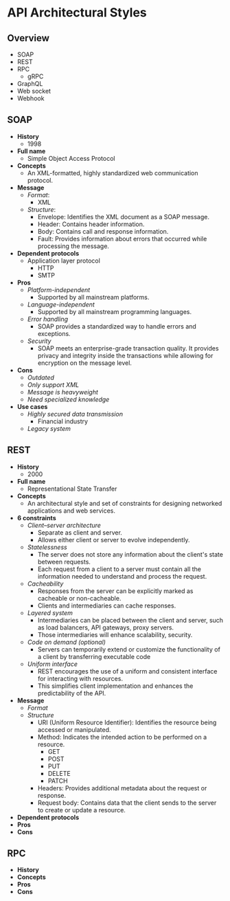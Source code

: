 # API Architectural Styles

## Overview
- SOAP
- REST
- RPC
   - gRPC
- GraphQL
- Web socket
- Webhook

## SOAP
- **History**
   - 1998
- **Full name**
   - Simple Object Access Protocol
- **Concepts**
   - An XML-formatted, highly standardized web communication protocol.
- **Message**
   - *Format*:
      - XML
   - *Structure*:
      - Envelope: Identifies the XML document as a SOAP message.
      - Header: Contains header information.
      - Body: Contains call and response information.
      - Fault: Provides information about errors that occurred while processing the message.
- **Dependent protocols**
   - Application layer protocol
      - HTTP
      - SMTP
- **Pros**
   - *Platform-independent*
      - Supported by all mainstream platforms.
   - *Language-independent*
      - Supported by all mainstream programming languages.
   - *Error handling*
      - SOAP provides a standardized way to handle errors and exceptions.
   - *Security*
      - SOAP meets an enterprise-grade transaction quality. It provides privacy and integrity inside the transactions while allowing for encryption on the message level.
- **Cons**
   - *Outdated*
   - *Only support XML*
   - *Message is heavyweight*
   - *Need specialized knowledge*
- **Use cases**
   - *Highly secured data transmission*
      - Financial industry
   - *Legacy system*

## REST
- **History**
   - 2000
- **Full name**
   - Representational State Transfer
- **Concepts**
   - An architectural style and set of constraints for designing networked applications and web services.
- **6 constraints**
   - *Client–server architecture*
      - Separate as client and server.
      - Allows either client or server to evolve independently.
   - *Statelessness*
      - The server does not store any information about the client's state between requests.
      - Each request from a client to a server must contain all the information needed to understand and process the request.
   - *Cacheability*
      - Responses from the server can be explicitly marked as cacheable or non-cacheable.
      - Clients and intermediaries can cache responses.
   - *Layered system*
      - Intermediaries can be placed between the client and server, such as load balancers, API gateways, proxy servers.
      - Those intermediaries will enhance scalability, security.
   - *Code on demand (optional)*
      - Servers can temporarily extend or customize the functionality of a client by transferring executable code
   - *Uniform interface*
      - REST encourages the use of a uniform and consistent interface for interacting with resources.
      - This simplifies client implementation and enhances the predictability of the API.
- **Message**
   - *Format*
   - *Structure*
      - URI (Uniform Resource Identifier): Identifies the resource being accessed or manipulated.
      - Method: Indicates the intended action to be performed on a resource.
         - GET
         - POST
         - PUT
         - DELETE
         - PATCH
      - Headers: Provides additional metadata about the request or response.
      - Request body: Contains data that the client sends to the server to create or update a resource.
- **Dependent protocols**
- **Pros**
- **Cons**

## RPC
- **History**
- **Concepts**
- **Pros**
- **Cons**
